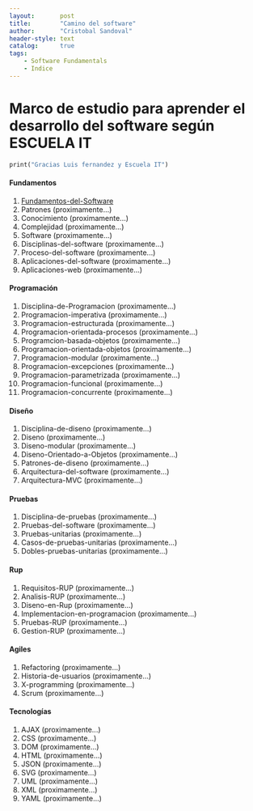 ```yaml
---
layout:       post
title:        "Camino del software"
author:       "Cristobal Sandoval"
header-style: text
catalog:      true
tags:
    - Software Fundamentals
    - Indice
---
```


# Marco de estudio para aprender el desarrollo del software según ESCUELA IT

```dart
print("Gracias Luis fernandez y Escuela IT")
```


#### Fundamentos

1. [Fundamentos-del-Software](https://devathlete10.github.io/2024/06/07/software_fundamentals/)
2. Patrones (proximamente...)
3. Conocimiento (proximamente...)
4. Complejidad (proximamente...)
5. Software (proximamente...)
6. Disciplinas-del-software (proximamente...)
7. Proceso-del-software (proximamente...)
8. Aplicaciones-del-software (proximamente...)
9. Aplicaciones-web (proximamente...)

#### Programación

1. Disciplina-de-Programacion (proximamente...)
2. Programacion-imperativa (proximamente...)
3. Programacion-estructurada (proximamente...)
4. Programacion-orientada-procesos (proximamente...)
5. Programcion-basada-objetos (proximamente...)
6. Programacion-orientada-objetos (proximamente...)
7. Programacion-modular (proximamente...)
8. Programacion-excepciones (proximamente...)
9. Programacion-parametrizada (proximamente...)
10. Programacion-funcional (proximamente...)
11. Programacion-concurrente (proximamente...)

#### Diseño

1. Disciplina-de-diseno (proximamente...)
2. Diseno (proximamente...)
3. Diseno-modular (proximamente...)
4. Diseno-Orientado-a-Objetos (proximamente...)
5. Patrones-de-diseno (proximamente...)
6. Arquitectura-del-software (proximamente...)
7. Arquitectura-MVC (proximamente...)

#### Pruebas

1. Disciplina-de-pruebas (proximamente...)
2. Pruebas-del-software (proximamente...)
3. Pruebas-unitarias (proximamente...)
4. Casos-de-pruebas-unitarias (proximamente...)
5. Dobles-pruebas-unitarias (proximamente...)

#### Rup

1. Requisitos-RUP (proximamente...)
2. Analisis-RUP (proximamente...)
3. Diseno-en-Rup (proximamente...)
4. Implementacion-en-programacion (proximamente...)
5. Pruebas-RUP (proximamente...)
6. Gestion-RUP (proximamente...)

#### Agiles

1. Refactoring (proximamente...)
2. Historia-de-usuarios (proximamente...)
3. X-programming (proximamente...)
4. Scrum (proximamente...)

#### Tecnologías

1. AJAX (proximamente...)
2. CSS (proximamente...)
3. DOM (proximamente...)
4. HTML (proximamente...)
5. JSON (proximamente...)
6. SVG (proximamente...)
7. UML (proximamente...)
8. XML (proximamente...)
9. YAML (proximamente...)

